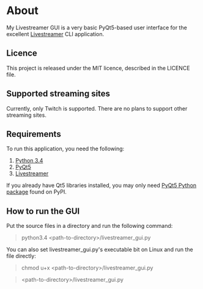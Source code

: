 # About
My Livestreamer GUI is a very basic PyQt5-based user interface for the excellent [Livestreamer](http://docs.livestreamer.io/) CLI application.

## Licence
This project is released under the MIT licence, described in the LICENCE file.

## Supported streaming sites
Currently, only Twitch is supported. There are no plans to support other streaming sites.

## Requirements
To run this application, you need the following:

1. [Python 3.4](https://www.python.org/)
2. [PyQt5](https://riverbankcomputing.com/software/pyqt/download5)
3. [Livestreamer](http://docs.livestreamer.io/)

If you already have Qt5 libraries installed, you may only need [PyQt5 Python package](https://pypi.python.org/pypi/PyQt5) found on PyPI.

## How to run the GUI
Put the source files in a directory and run the following command:
> python3.4 \<path-to-directory\>/livestreamer_gui.py

You can also set livestreamer_gui.py's executable bit on Linux and run the file directly:
> chmod u+x \<path-to-directory\>/livestreamer_gui.py

> \<path-to-directory\>/livestreamer_gui.py

